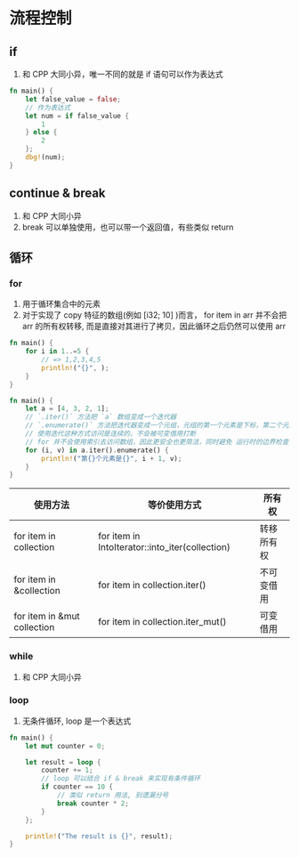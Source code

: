 # 流程控制

## if

1. 和 CPP 大同小异，唯一不同的就是 if 语句可以作为表达式

```rust
fn main() {
    let false_value = false;
    // 作为表达式
    let num = if false_value {
        1
    } else {
        2
    };
    dbg!(num);
}
```

## continue & break

1. 和 CPP 大同小异
2. break 可以单独使用，也可以带一个返回值，有些类似 return

## 循环

### for

1. 用于循环集合中的元素
2. 对于实现了 copy 特征的数组(例如 [i32; 10] )而言， for item in arr 并不会把 arr 的所有权转移,
   而是直接对其进行了拷贝，因此循环之后仍然可以使用 arr

```rust
fn main() {
    for i in 1..=5 {
        // => 1,2,3,4,5
        println!("{}", );
    }
}
```

```rust
fn main() {
    let a = [4, 3, 2, 1];
    // `.iter()` 方法把 `a` 数组变成一个迭代器
    // `.enumerate()` 方法把迭代器变成一个元组，元组的第一个元素是下标，第二个元素是值
    // 使用迭代这种方式访问是连续的，不会被可变借用打断
    // for 并不会使用索引去访问数组，因此更安全也更简洁，同时避免 运行时的边界检查，性能更高。
    for (i, v) in a.iter().enumerate() {
        println!("第{}个元素是{}", i + 1, v);
    }
}
```

| 使用方法                    | 等价使用方式                                    | 所有权     |
| --------------------------- | ----------------------------------------------- | ---------- |
| for item in collection      | for item in IntoIterator::into_iter(collection) | 转移所有权 |
| for item in &collection     | for item in collection.iter()                   | 不可变借用 |
| for item in &mut collection | for item in collection.iter_mut()               | 可变借用   |

### while

1. 和 CPP 大同小异

### loop

1. 无条件循环, loop 是一个表达式

```rust
fn main() {
    let mut counter = 0;

    let result = loop {
        counter += 1;
        // loop 可以结合 if & break 来实现有条件循环
        if counter == 10 {
            // 类似 return 用法, 别遗漏分号
            break counter * 2;
        }
    };

    println!("The result is {}", result);
}
```
